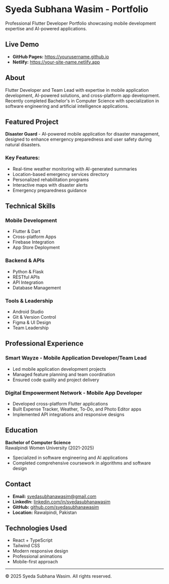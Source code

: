 # Syeda Subhana Wasim - Portfolio

Professional Flutter Developer Portfolio showcasing mobile development expertise and AI-powered applications.

## Live Demo

- **GitHub Pages:** https://yourusername.github.io
- **Netlify:** https://your-site-name.netlify.app

## About

Flutter Developer and Team Lead with expertise in mobile application development, AI-powered solutions, and cross-platform app development. Recently completed Bachelor's in Computer Science with specialization in software engineering and artificial intelligence applications.

## Featured Project

**Disaster Guard** - AI-powered mobile application for disaster management, designed to enhance emergency preparedness and user safety during natural disasters.

### Key Features:
- Real-time weather monitoring with AI-generated summaries
- Location-based emergency services directory
- Personalized rehabilitation programs
- Interactive maps with disaster alerts
- Emergency preparedness guidance

## Technical Skills

### Mobile Development
- Flutter & Dart
- Cross-platform Apps
- Firebase Integration
- App Store Deployment

### Backend & APIs
- Python & Flask
- RESTful APIs
- API Integration
- Database Management

### Tools & Leadership
- Android Studio
- Git & Version Control
- Figma & UI Design
- Team Leadership

## Professional Experience

### Smart Wayze - Mobile Application Developer/Team Lead
- Led mobile application development projects
- Managed feature planning and team coordination
- Ensured code quality and project delivery

### Digital Empowerment Network - Mobile App Developer
- Developed cross-platform Flutter applications
- Built Expense Tracker, Weather, To-Do, and Photo Editor apps
- Implemented API integrations and responsive designs

## Education

**Bachelor of Computer Science**  
Rawalpindi Women University (2021-2025)
- Specialized in software engineering and AI applications
- Completed comprehensive coursework in algorithms and software design

## Contact

- **Email:** syedasubhanawasim@gmail.com
- **LinkedIn:** [linkedin.com/in/syedasubhanawasim](https://linkedin.com/in/syedasubhanawasim)
- **GitHub:** [github.com/syedasubhanawasim](https://github.com/syedasubhanawasim)
- **Location:** Rawalpindi, Pakistan

## Technologies Used

- React + TypeScript
- Tailwind CSS
- Modern responsive design
- Professional animations
- Mobile-first approach

---

© 2025 Syeda Subhana Wasim. All rights reserved.